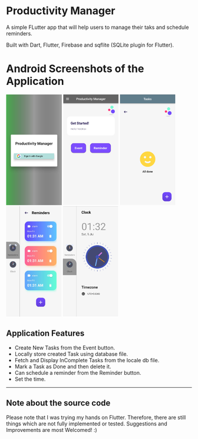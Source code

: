 # Productivity Manager

A simple FLutter app that will help users to manage their taks and schedule reminders.

Built with Dart, Flutter, Firebase and sqflite (SQLite plugin for Flutter).

# Android Screenshots of the Application

<img src="Screenshots/ss_1.jpg" height="300em" /> <img src="Screenshots/ss_2.jpg" height="300em" /> <img src="Screenshots/ss_4.jpg" height="300em" /> <img src="Screenshots/ss_10.jpg" height="300em" /> <img src="Screenshots/ss_11.jpg" height="300em" /> 

## Application Features
* Create New Tasks from the Event button.
* Locally store created Task using database file.
* Fetch and Display InComplete Tasks from the locale db file.
* Mark a Task as Done and then delete it.
* Can schedule a reminder from the Reminder button.
* Set the time.
  
---
## Note about the source code

Please note that I was trying my hands on Flutter. Therefore, there are still things which are not fully implemented or tested.
Suggestions and Improvements are most Welcomed!  :)

